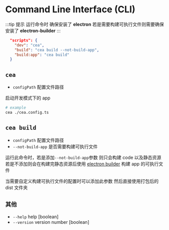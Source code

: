 # Command Line Interface (CLI)

:::tip 提示
运行命令时 确保安装了 **electron** 若是需要构建可执行文件则需要确保安装了 **electron-builder**
:::

```json
  "scripts": {
    "dev": "cea",
    "build": "cea build --not-build-app",
    "build:app": "cea build"
  }
```

## `cea`

- `configPath` 配置文件路径

启动开发模式下的 app

```sh
# example
cea ./cea.config.ts
```

## `cea build`

- `configPath` 配置文件路径
- `--not-build-app` 是否需要构建可执行文件

运行此命令时，若是添加`--not-build-app`参数 则只会构建 code 以及静态资源 若是不添加则会在构建完静态资源后使用 [electron builder](https://www.electron.build/) 构建 app 的可执行文件

当需要自定义构建可执行文件的配置时可以添加此参数 然后直接使用打包后的 dist 文件夹

## `其他`

- `--help` help [boolean]
- `--version` version number [boolean]
